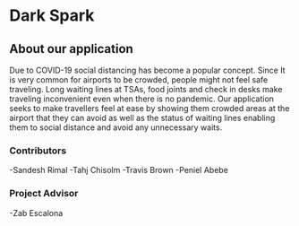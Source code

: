 # Dark Spark

## About our application
Due to COVID-19 social distancing has become a popular concept. Since It is very common for airports to be crowded, people might not feel safe traveling. Long waiting lines at TSAs, food joints and check in desks make traveling inconvenient even when there is no pandemic. Our application seeks to make travellers feel at ease by showing them crowded areas at the airport that they can avoid as well as the status of waiting lines enabling them to social distance and avoid any unnecessary waits.

### Contributors
-Sandesh Rimal
-Tahj Chisolm
-Travis Brown
-Peniel Abebe

### Project Advisor
-Zab Escalona